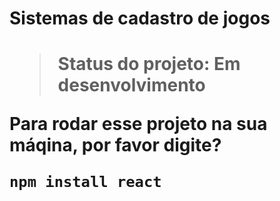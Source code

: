 <h1>Sistemas de cadastro de jogos<h1>

> Status do projeto: Em desenvolvimento

Para rodar esse projeto na sua máqina, por favor digite?

```
npm install react
```
